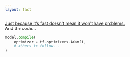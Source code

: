 ```yaml
---
layout: fact
---
```


<Congratz
  achievement="knowing your second NN layer"
  message="Flatten"
  secondary="Dense was the first, but too early to congratulate 😂"
  compact
/>

<div class="text-gray-500 italic">
  <a href="https://towardsdatascience.com/adam-latest-trends-in-deep-learning-optimization-6be9a291375c"
  >
    Just because it's fast doesn't mean it won't have problems.
  </a>
</div>

<div class="mt-16 font-bold">And the code...</div>

```py
model.compile(
    optimizer = tf.optimizers.Adam(),
    # others to follow...
)
```

<style>
  .shiki-container {
    text-align: left;
    width: 50%;
    margin-left: auto;
    margin-right: auto;
  }
</style>